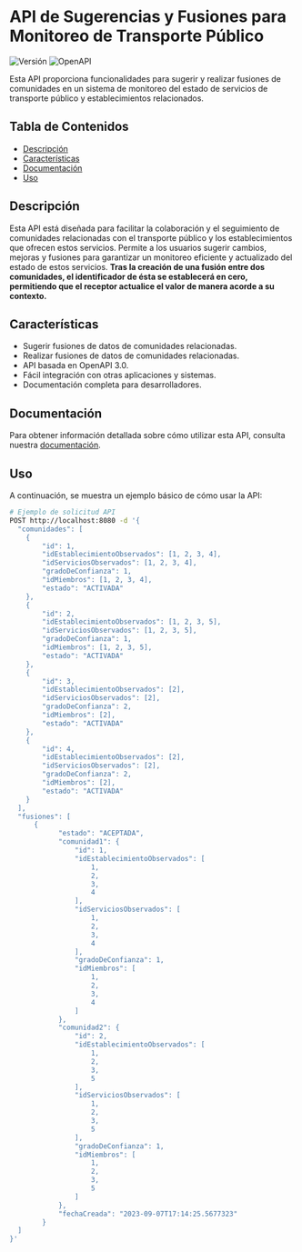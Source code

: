 # API de Sugerencias y Fusiones para Monitoreo de Transporte Público

![Versión](https://img.shields.io/badge/Versión-1.0.0-brightgreen)
![OpenAPI](https://img.shields.io/badge/OpenAPI-3.0-blue)

Esta API proporciona funcionalidades para sugerir y realizar fusiones de comunidades en un sistema de monitoreo del estado de servicios de transporte público y establecimientos relacionados.

## Tabla de Contenidos

- [Descripción](#descripción)
- [Características](#características)
- [Documentación](#documentación)
- [Uso](#uso)


## Descripción

Esta API está diseñada para facilitar la colaboración y el seguimiento de comunidades relacionadas con el transporte público y los establecimientos que ofrecen estos servicios. Permite a los usuarios sugerir cambios, mejoras y fusiones para garantizar un monitoreo eficiente y actualizado del estado de estos servicios.
**Tras la creación de una fusión entre dos comunidades, el identificador de ésta se establecerá en cero, permitiendo que el receptor actualice el valor de manera acorde a su contexto.**

## Características

- Sugerir fusiones de datos de comunidades relacionadas.
- Realizar fusiones de datos de comunidades relacionadas.
- API basada en OpenAPI 3.0.
- Fácil integración con otras aplicaciones y sistemas.
- Documentación completa para desarrolladores.

## Documentación

Para obtener información detallada sobre cómo utilizar esta API, consulta nuestra [documentación](https://app.swaggerhub.com/apis/LSANGRONI/API_Fusion_Comunidades/1.0.0).

## Uso

A continuación, se muestra un ejemplo básico de cómo usar la API:

```bash
# Ejemplo de solicitud API
POST http://localhost:8080 -d '{
  "comunidades": [
    {
        "id": 1,
        "idEstablecimientoObservados": [1, 2, 3, 4],
        "idServiciosObservados": [1, 2, 3, 4],
        "gradoDeConfianza": 1,
        "idMiembros": [1, 2, 3, 4],
        "estado": "ACTIVADA"
    },
    {
        "id": 2,
        "idEstablecimientoObservados": [1, 2, 3, 5],
        "idServiciosObservados": [1, 2, 3, 5],
        "gradoDeConfianza": 1,
        "idMiembros": [1, 2, 3, 5],
        "estado": "ACTIVADA"
    },
    {
        "id": 3,
        "idEstablecimientoObservados": [2],
        "idServiciosObservados": [2],
        "gradoDeConfianza": 2,
        "idMiembros": [2],
        "estado": "ACTIVADA"
    },
    {
        "id": 4,
        "idEstablecimientoObservados": [2],
        "idServiciosObservados": [2],
        "gradoDeConfianza": 2,
        "idMiembros": [2],
        "estado": "ACTIVADA"
    }
  ],
  "fusiones": [
      {
            "estado": "ACEPTADA",
            "comunidad1": {
                "id": 1,
                "idEstablecimientoObservados": [
                    1,
                    2,
                    3,
                    4
                ],
                "idServiciosObservados": [
                    1,
                    2,
                    3,
                    4
                ],
                "gradoDeConfianza": 1,
                "idMiembros": [
                    1,
                    2,
                    3,
                    4
                ]
            },
            "comunidad2": {
                "id": 2,
                "idEstablecimientoObservados": [
                    1,
                    2,
                    3,
                    5
                ],
                "idServiciosObservados": [
                    1,
                    2,
                    3,
                    5
                ],
                "gradoDeConfianza": 1,
                "idMiembros": [
                    1,
                    2,
                    3,
                    5
                ]
            },
            "fechaCreada": "2023-09-07T17:14:25.5677323"
        }
  ]
}'
